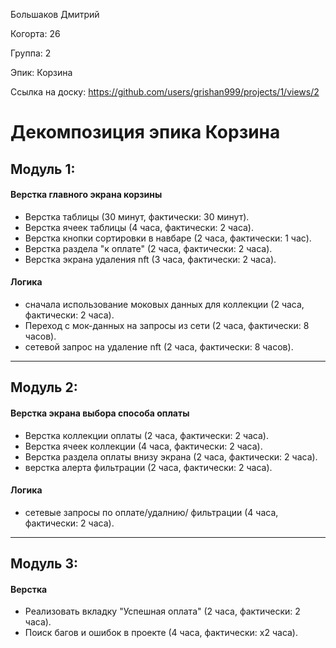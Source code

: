 Большаков Дмитрий

Когорта: 26

Группа: 2

Эпик: Корзина

Ссылка на доску: https://github.com/users/grishan999/projects/1/views/2

# Декомпозиция эпика Корзина

## Модуль 1:

#### Верстка главного экрана корзины

- Верстка таблицы (30 минут, фактически: 30 минут).
- Верстка ячеек таблицы (4 часа, фактически: 2 часа).
- Верстка кнопки сортировки в навбаре (2 часа, фактически: 1 час).
- Верстка раздела "к оплате" (2 часа, фактически: 2 часа).
- Верстка экрана удаления nft (3 часа, фактически: 2 часа).

#### Логика
- сначала использование моковых данных для коллекции (2 часа, фактически: 2 часа).
- Переход с мок-данных на запросы из сети (2 часа, фактически: 8 часов).
- сетевой запрос на удаление nft (2 часа, фактически: 8 часов).

_________________________________

## Модуль 2:

#### Верстка экрана выбора способа оплаты

- Верстка коллекции оплаты  (2 часа, фактически: 2 часа).
- Верстка ячеек коллекции (4 часа, фактически: 2 часа).
- Верстка раздела оплаты внизу экрана (2 часа, фактически: 2 часа).
- верстка алерта фильтрации (2 часа, фактически: 2 часа).

#### Логика
- сетевые запросы по оплате/удалнию/ фильтрации (4 часа, фактически: 2 часа).
___________________________________

## Модуль 3:

#### Верстка
- Реализовать вкладку "Успешная оплата" (2 часа, фактически: 2 часа).
- Поиск багов и ошибок в проекте (4 часа, фактически: х2 часа).

